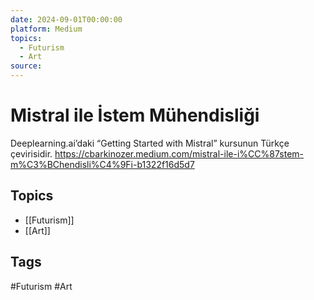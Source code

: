 ```yaml
---
date: 2024-09-01T00:00:00
platform: Medium
topics:
  - Futurism
  - Art
source: 
---
```

# Mistral ile İstem Mühendisliği

Deeplearning.ai’daki “Getting Started with Mistral” kursunun Türkçe çevirisidir. https://cbarkinozer.medium.com/mistral-ile-i%CC%87stem-m%C3%BChendisli%C4%9Fi-b1322f16d5d7

## Topics
- [[Futurism]]
- [[Art]]

## Tags
#Futurism #Art